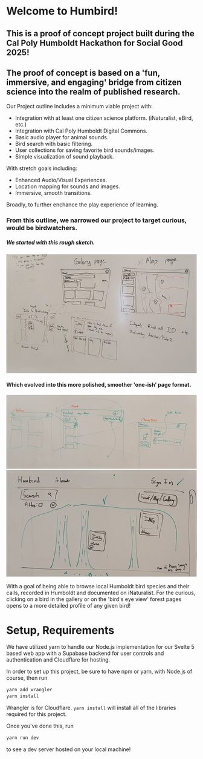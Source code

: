# Welcome to Humbird!
## This is a proof of concept project built during the Cal Poly Humboldt Hackathon for Social Good 2025!
## The proof of concept is based on a 'fun, immersive, and engaging' bridge from citizen science into the realm of published research.

Our Project outline includes a minimum viable project with:
 - Integration with at least one citizen science platform. (iNaturalist, eBird, etc.)
 - Integration with Cal Poly Humboldt Digital Commons.
 - Basic audio player for animal sounds.
 - Bird search with basic filtering.
 - User collections for saving favorite bird sounds/images.
 - Simple visualization of sound playback.

With stretch goals including:
 - Enhanced Audio/Visual Experiences.
 - Location mapping for sounds and images.
 - Immersive, smooth transitions.

Broadly, to further enchance the play experience of learning.

### From this outline, we narrowed our project to target curious, would be birdwatchers.

##### We started with this rough sketch.
![alt text](https://github.com/johngerving/nature-symphony/blob/main/outline1.jpg "Whiteboard Outline 1") 


#### Which evolved into this more polished, smoother 'one-ish' page format.
![alt text](https://github.com/johngerving/nature-symphony/blob/main/outline2.jpg "Whiteboard Outline 2") 
![alt text](https://github.com/johngerving/nature-symphony/blob/main/forest.jpg "Bird's eye view sketch")

With a goal of being able to browse local Humboldt bird species and their calls, recorded in Humboldt and documented on iNaturalist. For the curious, clicking on a bird in the gallery or on the 'bird's eye view' forest pages opens to a more detailed profile of any given bird!


# Setup, Requirements

We have utilized yarn to handle our Node.js implementation for our Svelte 5 based web app with a Supabase backend for user controls and authentication and Cloudflare for hosting.

In order to set up this project, be sure to have npm or yarn, with Node.js of course, then run

```bash
yarn add wrangler
yarn install
```
Wrangler is for Cloudflare. `yarn install` will install all of the libraries required for this project.

Once you've done this, run
```bash
yarn run dev
```
to see a dev server hosted on your local machine!

